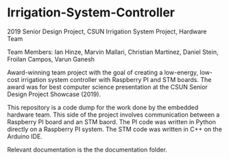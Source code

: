 # Irrigation-System-Controller
2019 Senior Design Project, CSUN
Irrigation System Project, Hardware Team

Team Members: Ian Hinze, Marvin Mallari, Christian Martinez, Daniel Stein, Froilan Campos, Varun Ganesh

Award-winning team project with the goal of creating a low-energy, low-cost irrigation system controller
with Raspberry PI and STM boards. The award was for best computer science presentation at the
CSUN Senior Design Project Showcase (2019). 

This repository is a code dump for the work done by the embedded hardware team. This side of the project involves communication between a Raspberry PI board and an STM baord. The PI code was written in Python directly on a Raspberry PI system. The STM code was written in C++ on the Arduino IDE. 

Relevant documentation is the the documentation folder. 
